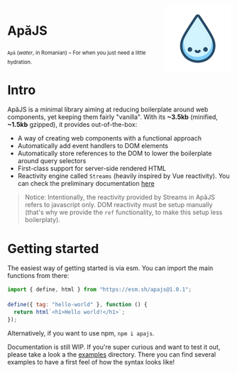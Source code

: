 <picture>
    <img src="./docs/img/apa-thumbnail.png" alt="Cute water drop with eyes and smile" width="150" align="right" />
</picture>

<h1>ApăJS</h1>

<sub> `Apă` (_water_, in Romanian) &ndash; For when you just need a little hydration.</sub>

# Intro

ApăJS is a minimal library aiming at reducing boilerplate around web components, yet keeping them fairly "vanilla". With its **~3.5kb** (minified, **~1.5kb** gzipped), it provides out-of-the-box:

- A way of creating web components with a functional approach
- Automatically add event handlers to DOM elements
- Automatically store references to the DOM to lower the boilerplate around query selectors
- First-class support for server-side rendered HTML
- Reactivity engine called `Streams` (heavily inspired by Vue reactivity). You can check the preliminary documentation [here](./src/streams/)

> Notice: Intentionally, the reactivity provided by Streams in ApăJS refers to javascript only. DOM reactivity must be setup manually (that's why we provide the `ref` functionality, to make this setup less boilerplaty).

# Getting started

The easiest way of getting started is via esm. You can import the main functions from there:

```javascript
import { define, html } from "https://esm.sh/apajs@1.0.1";

define({ tag: "hello-world" }, function () {
  return html`<h1>Hello world!</h1>`;
});
```

Alternatively, if you want to use npm, `npm i apajs`.

Documentation is still WIP. If you're super curious and want to test it out, please take a look a the [examples](/examples) directory. There you can find several examples to have a first feel of how the syntax looks like!
